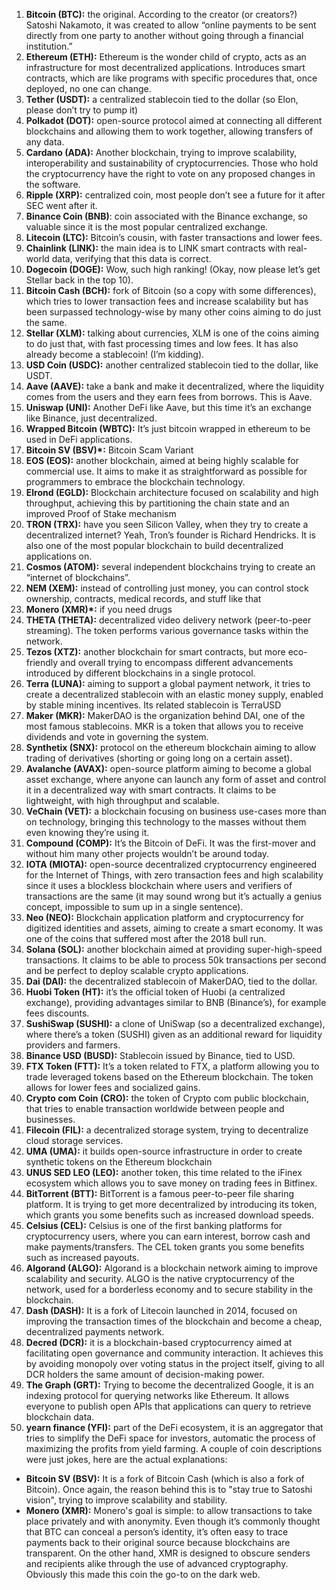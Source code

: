 1. **Bitcoin (BTC):** the original. According to the creator (or creators?) Satoshi Nakamoto, it was created to allow “online payments to be sent directly from one party to another without going through a financial institution.”
2. **Ethereum (ETH):** Ethereum is the wonder child of crypto, acts as an infrastructure for most decentralized applications. Introduces smart contracts, which are like programs with specific procedures that, once deployed, no one can change.
3. **Tether (USDT):** a centralized stablecoin tied to the dollar (so Elon, please don’t try to pump it)
4. **Polkadot (DOT):** open-source protocol aimed at connecting all different blockchains and allowing them to work together, allowing transfers of any data.
5. **Cardano (ADA):** Another blockchain, trying to improve scalability, interoperability and sustainability of cryptocurrencies. Those who hold the cryptocurrency have the right to vote on any proposed changes in the software.
6. **Ripple (XRP):** centralized coin, most people don’t see a future for it after SEC went after it.
7. **Binance Coin (BNB)**: coin associated with the Binance exchange, so valuable since it is the most popular centralized exchange.
8. **Litecoin (LTC):** Bitcoin’s cousin, with faster transactions and lower fees.
9. **Chainlink (LINK):** the main idea is to LINK smart contracts with real-world data, verifying that this data is correct.
10. **Dogecoin (DOGE):** Wow, such high ranking! (Okay, now please let’s get Stellar back in the top 10).
11. **Bitcoin Cash (BCH):** fork of Bitcoin (so a copy with some differences), which tries to lower transaction fees and increase scalability but has been surpassed technology-wise by many other coins aiming to do just the same.
12. **Stellar (XLM):** talking about currencies, XLM is one of the coins aiming to do just that, with fast processing times and low fees. It has also already become a stablecoin! (I’m kidding).
13. **USD Coin (USDC):** another centralized stablecoin tied to the dollar, like USDT.
14. **Aave (AAVE):** take a bank and make it decentralized, where the liquidity comes from the users and they earn fees from borrows. This is Aave.
15. **Uniswap (UNI):** Another DeFi like Aave, but this time it’s an exchange like Binance, just decentralized.
16. **Wrapped Bitcoin (WBTC):** It’s just bitcoin wrapped in ethereum to be used in DeFi applications.
17. **Bitcoin SV (BSV)\*:** Bitcoin Scam Variant
18. **EOS (EOS):** another blockchain, aimed at being highly scalable for commercial use. It aims to make it as straightforward as possible for programmers to embrace the blockchain technology.
19. **Elrond (EGLD):** Blockchain architecture focused on scalability and high throughput, achieving this by partitioning the chain state and an improved Proof of Stake mechanism
20. **TRON (TRX):** have you seen Silicon Valley, when they try to create a decentralized internet? Yeah, Tron’s founder is Richard Hendricks. It is also one of the most popular blockchain to build decentralized applications on.
21. **Cosmos (ATOM):** several independent blockchains trying to create an “internet of blockchains”.
22. **NEM (XEM):** instead of controlling just money, you can control stock ownership, contracts, medical records, and stuff like that
23. **Monero (XMR)\*:** if you need drugs
24. **THETA (THETA):** decentralized video delivery network (peer-to-peer streaming). The token performs various governance tasks within the network.
25. **Tezos (XTZ):** another blockchain for smart contracts, but more eco-friendly and overall trying to encompass different advancements introduced by different blockchains in a single protocol.
26. **Terra (LUNA):** aiming to support a global payment network, it tries to create a decentralized stablecoin with an elastic money supply, enabled by stable mining incentives. Its related stablecoin is TerraUSD
27. **Maker (MKR):** MakerDAO is the organization behind DAI, one of the most famous stablecoins. MKR is a token that allows you to receive dividends and vote in governing the system.
28. **Synthetix (SNX):** protocol on the ethereum blockchain aiming to allow trading of derivatives (shorting or going long on a certain asset).
29. **Avalanche (AVAX):** open-source platform aiming to become a global asset exchange, where anyone can launch any form of asset and control it in a decentralized way with smart contracts. It claims to be lightweight, with high throughput and scalable.
30. **VeChain (VET):** a blockchain focusing on business use-cases more than on technology, bringing this technology to the masses without them even knowing they’re using it.
31. **Compound (COMP):** It’s the Bitcoin of DeFi. It was the first-mover and without him many other projects wouldn’t be around today.
32. **IOTA (MIOTA):** open-source decentralized cryptocurrency engineered for the Internet of Things, with zero transaction fees and high scalability since it uses a blockless blockchain where users and verifiers of transactions are the same (it may sound wrong but it’s actually a genius concept, impossible to sum up in a single sentence).
33. **Neo (NEO):** Blockchain application platform and cryptocurrency for digitized identities and assets, aiming to create a smart economy. It was one of the coins that suffered most after the 2018 bull run.
34. **Solana (SOL):** another blockchain aimed at providing super-high-speed transactions. It claims to be able to process 50k transactions per second and be perfect to deploy scalable crypto applications.
35. **Dai (DAI):** the decentralized stablecoin of MakerDAO, tied to the dollar.
36. **Huobi Token (HT):** it’s the official token of Huobi (a centralized exchange), providing advantages similar to BNB (Binance’s), for example fees discounts.
37. **SushiSwap (SUSHI):** a clone of UniSwap (so a decentralized exchange), where there’s a token (SUSHI) given as an additional reward for liquidity providers and farmers.
38. **Binance USD (BUSD):** Stablecoin issued by Binance, tied to USD.
39. **FTX Token (FTT):** It’s a token related to FTX, a platform allowing you to trade leveraged tokens based on the Ethereum blockchain. The token allows for lower fees and socialized gains.
40. **Crypto com Coin (CRO):** the token of Crypto com public blockchain, that tries to enable transaction worldwide between people and businesses.
41. **Filecoin (FIL):** a decentralized storage system, trying to decentralize cloud storage services.
42. **UMA (UMA):** it builds open-source infrastructure in order to create synthetic tokens on the Ethereum blockchain
43. **UNUS SED LEO (LEO):** another token, this time related to the iFinex ecosystem which allows you to save money on trading fees in Bitfinex.
44. **BitTorrent (BTT):** BitTorrent is a famous peer-to-peer file sharing platform. It is trying to get more decentralized by introducing its token, which grants you some benefits such as increased download speeds.
45. **Celsius (CEL):** Celsius is one of the first banking platforms for cryptocurrency users, where you can earn interest, borrow cash and make payments/transfers. The CEL token grants you some benefits such as increased payouts.
46. **Algorand (ALGO):** Algorand is a blockchain network aiming to improve scalability and security. ALGO is the native cryptocurrency of the network, used for a borderless economy and to secure stability in the blockchain.
47. **Dash (DASH):** It is a fork of Litecoin launched in 2014, focused on improving the transaction times of the blockchain and become a cheap, decentralized payments network.
48. **Decred (DCR):** it is a blockchain-based cryptocurrency aimed at facilitating open governance and community interaction. It achieves this by avoiding monopoly over voting status in the project itself, giving to all DCR holders the same amount of decision-making power.
49. **The Graph (GRT):** Trying to become the decentralized Google, it is an indexing protocol for querying networks like Ethereum. It allows everyone to publish open APIs that applications can query to retrieve blockchain data.
50. **yearn finance (YFI):** part of the DeFi ecosystem, it is an aggregator that tries to simplify the DeFi space for investors, automatic the process of maximizing the profits from yield farming.
A couple of coin descriptions were just jokes, here are the actual explanations:
- **Bitcoin SV (BSV):** It is a fork of Bitcoin Cash (which is also a fork of Bitcoin). Once again, the reason behind this is to "stay true to Satoshi vision", trying to improve scalability and stability.
- **Monero (XMR):** Monero's goal is simple: to allow transactions to take place privately and with anonymity. Even though it’s commonly thought that BTC can conceal a person’s identity, it’s often easy to trace payments back to their original source because blockchains are transparent. On the other hand, XMR is designed to obscure senders and recipients alike through the use of advanced cryptography. Obviously this made this coin the go-to on the dark web.